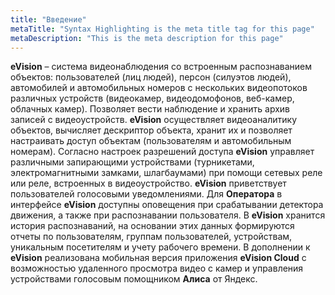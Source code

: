 ```yaml
---
title: "Введение"
metaTitle: "Syntax Highlighting is the meta title tag for this page"
metaDescription: "This is the meta description for this page"
---
```


**eVision** – система видеонаблюдения со встроенным распознаванием объектов: пользователей (лиц людей), персон (силуэтов людей), автомобилей и автомобильных номеров с нескольких видеопотоков различных устройств (видеокамер, видеодомофонов, веб-камер, облачных камер). Позволяет вести наблюдение и хранить архив записей с видеоустройств. **eVision** осуществляет видеоаналитику объектов, вычисляет дескриптор объекта, хранит их и позволяет настраивать доступ объектам (пользователям и автомобильным номерам). Согласно настроек разрешений доступа **eVision** управляет различными запирающими устройствами (турникетами, электромагнитными замками, шлагбаумами) при помощи сетевых реле или реле, встроенных в видеоустройство. **eVision** приветствует пользователей голосовыми уведомлениями. Для **Оператора** в интерфейсе **eVision** доступны оповещения при срабатывании детектора движения, а также при распознавании пользователя. В **eVision** хранится история распознаваний, на основании этих данных формируются отчеты по пользователям, группам пользователей, устройствам, уникальным посетителям и учету рабочего времени. В дополнении к **eVision** реализована мобильная версия приложения **eVision Cloud** с возможностью удаленного просмотра видео с камер и управления устройствами голосовым помощником **Алиса** от Яндекс.